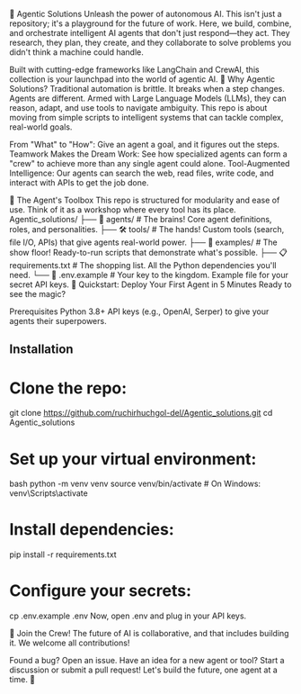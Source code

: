 🤖 Agentic Solutions
Unleash the power of autonomous AI. This isn't just a repository; it's a playground for the future of work. Here, we build, combine, and orchestrate intelligent AI agents that don't just respond—they act. They research, they plan, they create, and they collaborate to solve problems you didn't think a machine could handle.

Built with cutting-edge frameworks like LangChain and CrewAI, this collection is your launchpad into the world of agentic AI.
🌟 Why Agentic Solutions?
Traditional automation is brittle. It breaks when a step changes. Agents are different. Armed with Large Language Models (LLMs), they can reason, adapt, and use tools to navigate ambiguity. This repo is about moving from simple scripts to intelligent systems that can tackle complex, real-world goals.

From "What" to "How": Give an agent a goal, and it figures out the steps.
Teamwork Makes the Dream Work: See how specialized agents can form a "crew" to achieve more than any single agent could alone.
Tool-Augmented Intelligence: Our agents can search the web, read files, write code, and interact with APIs to get the job done.

🧰 The Agent's Toolbox
This repo is structured for modularity and ease of use. Think of it as a workshop where every tool has its place.
Agentic_solutions/
├── 🤖 agents/          # The brains! Core agent definitions, roles, and personalities.
├── 🛠️ tools/           # The hands! Custom tools (search, file I/O, APIs) that give agents real-world power.
├── 📜 examples/        # The show floor! Ready-to-run scripts that demonstrate what's possible.
├── 📋 requirements.txt # The shopping list. All the Python dependencies you'll need.
└── 🔑 .env.example     # Your key to the kingdom. Example file for your secret API keys.
🚀 Quickstart: Deploy Your First Agent in 5 Minutes
Ready to see the magic?

Prerequisites
Python 3.8+
API keys (e.g., OpenAI, Serper) to give your agents their superpowers.
## Installation
# Clone the repo:
git clone https://github.com/ruchirhuchgol-del/Agentic_solutions.git
cd Agentic_solutions
# Set up your virtual environment:
bash
python -m venv venv
source venv/bin/activate  # On Windows: venv\Scripts\activate
# Install dependencies:
pip install -r requirements.txt
# Configure your secrets:
cp .env.example .env
Now, open .env and plug in your API keys.

🤝 Join the Crew!
The future of AI is collaborative, and that includes building it. We welcome all contributions!

Found a bug? Open an issue.
Have an idea for a new agent or tool? Start a discussion or submit a pull request!
Let's build the future, one agent at a time. 🚀



